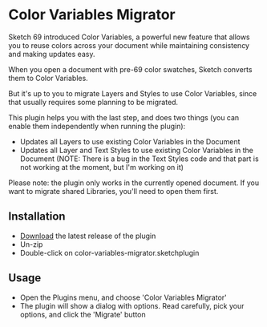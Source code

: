 # Color Variables Migrator

Sketch 69 introduced Color Variables, a powerful new feature that allows you to reuse colors across your document while maintaining consistency and making updates easy.

When you open a document with pre-69 color swatches, Sketch converts them to Color Variables.

But it's up to you to migrate Layers and Styles to use Color Variables, since that usually requires some planning to be migrated.

This plugin helps you with the last step, and does two things (you can enable them independently when running the plugin):

- Updates all Layers to use existing Color Variables in the Document
- Updates all Layer and Text Styles to use existing Color Variables in the Document (NOTE: There is a bug in the Text Styles code and that part is not working at the moment, but I'm working on it)

Please note: the plugin only works in the currently opened document. If you want to migrate shared Libraries, you'll need to open them first.

## Installation

- [Download](../../releases/latest/download/color-variables-migrator.sketchplugin.zip) the latest release of the plugin
- Un-zip
- Double-click on color-variables-migrator.sketchplugin

## Usage

- Open the Plugins menu, and choose 'Color Variables Migrator'
- The plugin will show a dialog with options. Read carefully, pick your options, and click the 'Migrate' button
